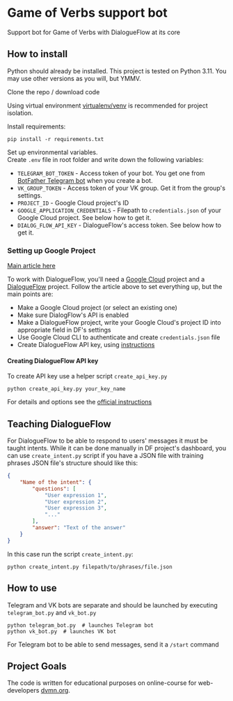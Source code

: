 # Game of Verbs support bot
Support bot for Game of Verbs with DialogueFlow at its core

## How to install
Python should already be installed. This project is tested on Python 3.11. You may use other versions as you will, but YMMV.

Clone the repo / download code

Using virtual environment [virtualenv/venv](https://docs.python.org/3/library/venv.html) is recommended for project isolation.

Install requirements:
```commandline
pip install -r requirements.txt
```

Set up environmental variables.  
Create `.env` file in root folder and write down the following variables:
- `TELEGRAM_BOT_TOKEN` - Access token of your bot. You get one from [BotFather Telegram bot](https://t.me/BotFather) when you create a bot.
- `VK_GROUP_TOKEN` - Access token of your VK group. Get it from the group's settings.
- `PROJECT_ID` - Google Cloud project's ID
- `GOOGLE_APPLICATION_CREDENTIALS` - Filepath to `credentials.json` of your Google Cloud project. See below how to get it.
- `DIALOG_FLOW_API_KEY` - DialogueFlow's access token. See below how to get it.


### Setting up Google Project

[Main article here](https://cloud.google.com/dialogflow/es/docs/quick/setup)

To work with DialogueFlow, you'll need a [Google Cloud](https://cloud.google.com/) project and a [DialogueFlow](https://dialogflow.cloud.google.com/) project.
Follow the article above to set everything up, but the main points are:
- Make a Google Cloud project (or select an existing one)
- Make sure DialogFlow's API is enabled
- Make a DialogueFlow project, write your Google Cloud's project ID into appropriate field in DF's settings
- Use Google Cloud CLI to authenticate and create `credentials.json` file
- Create DialogueFlow API key, using [instructions](https://cloud.google.com/docs/authentication/api-keys#python)

#### Creating DialogueFlow API key
To create API key use a helper script `create_api_key.py`
```commandline
python create_api_key.py your_key_name
```

For details and options see the [official instructions](https://cloud.google.com/docs/authentication/api-keys#python)

## Teaching DialogueFlow

For DialogueFlow to be able to respond to users' messages it must be taught intents. While it can be done manually in DF project's dashboard, you can use `create_intent.py` script if you have a JSON file with training phrases
JSON file's structure should like this:
```json
{
    "Name of the intent": {
        "questions": [
            "User expression 1",
            "User expression 2",
            "User expression 3",
            "..."
        ],
        "answer": "Text of the answer"
    }
}
```

In this case run the script `create_intent.py`:
```commandline
python create_intent.py filepath/to/phrases/file.json
```

## How to use

Telegram and VK bots are separate and should be launched by executing `telegram_bot.py` and `vk_bot.py`

```commandline
python telegram_bot.py  # launches Telegram bot
python vk_bot.py  # launches VK bot
```

For Telegram bot to be able to send messages, send it a `/start` command

## Project Goals

The code is written for educational purposes on online-course for web-developers [dvmn.org](https://dvmn.org/).
